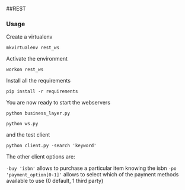 ##REST
### Usage

Create a virtualenv

`mkvirtualenv rest_ws`

Activate the environment

`workon rest_ws`

Install all the requirements

`pip install -r requirements`

You are now ready to start the webservers

`python business_layer.py`

`python ws.py`

and the test client

`python client.py -search 'keyword'`

The other client options are:

`-buy 'isbn'` allows to purchase a particular item knowing the isbn
`-po 'payment_option[0-1]'` allows to select which of the payment methods available to use (0 default, 1 third party)

